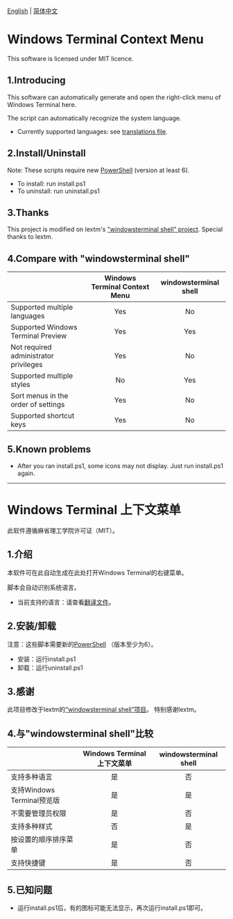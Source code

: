 [English](#English) | [简体中文](#Chinese)

# <div id="English">Windows Terminal Context Menu</div>
This software is licensed under MIT licence.

## 1.Introducing

This software can automatically generate and open the right-click menu of Windows Terminal here.

The script can automatically recognize the system language.

- Currently supported languages: see [translations file](./translations.ini).

## 2.Install/Uninstall

Note: These scripts require new [PowerShell](https://github.com/PowerShell/PowerShell) (version at least 6).

- To install: run install.ps1
- To uninstall: run uninstall.ps1

## 3.Thanks

This project is modified on lextm's ["windowsterminal shell" project](https://github.com/lextm/windowsterminal-shell).
Special thanks to lextm.

## 4.Compare with "windowsterminal shell"

| | Windows Terminal Context Menu | windowsterminal shell |
| :- | :-: | :-: |
| Supported multiple languages | Yes | No |
| Supported Windows Terminal Preview | Yes | Yes |
| Not required administrator privileges | Yes | No |
| Supported multiple styles | No | Yes |
| Sort menus in the order of settings | Yes | No |
| Supported shortcut keys | Yes | No |

## 5.Known problems

- After you ran install.ps1, some icons may not display. Just run install.ps1 again.

---

# <div id="Chinese">Windows Terminal 上下文菜单</div>

此软件遵循麻省理工学院许可证（MIT）。

## 1.介绍

本软件可在此自动生成在此处打开Windows Terminal的右键菜单。

脚本会自动识别系统语言。

- 当前支持的语言：请查看[翻译文件](./translations.ini)。

## 2.安装/卸载

注意：这些脚本需要新的[PowerShell](https://github.com/PowerShell/PowerShell) （版本至少为6）。

- 安装：运行install.ps1
- 卸载：运行uninstall.ps1

## 3.感谢

此项目修改于lextm的[“windowsterminal shell”项目](https://github.com/lextm/windowsterminal-shell)。
特别感谢lextm。

## 4.与"windowsterminal shell"比较

| | Windows Terminal 上下文菜单 | windowsterminal shell |
| :- | :-: | :-: |
| 支持多种语言 | 是 | 否 |
| 支持Windows Terminal预览版 | 是 | 是 |
| 不需要管理员权限 | 是 | 否 |
| 支持多种样式 | 否 | 是 |
| 按设置的顺序排序菜单 | 是 | 否 |
| 支持快捷键 | 是 | 否 |

## 5.已知问题

- 运行install.ps1后，有的图标可能无法显示，再次运行install.ps1即可。
